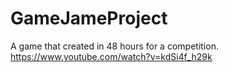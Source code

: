 # GameJameProject
A game that created in 48 hours for a competition.
https://www.youtube.com/watch?v=kdSi4f_h29k
